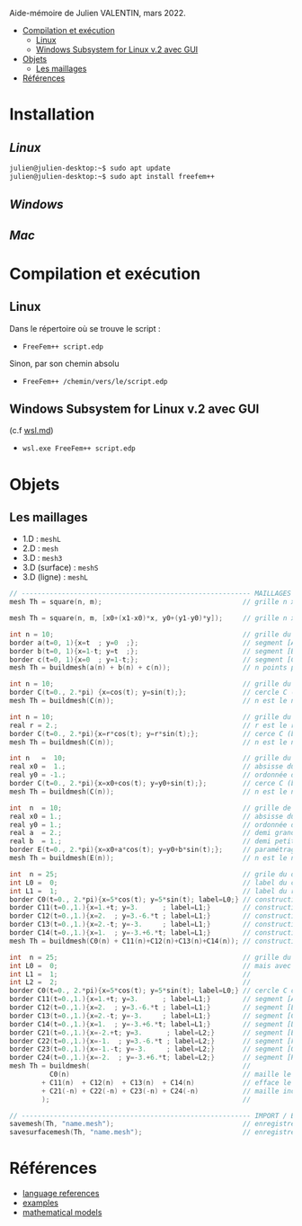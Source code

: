 Aide-mémoire de Julien VALENTIN, mars 2022.


- [Compilation et exécution](#compilation-et-exécution)
  - [Linux](#linux)
  - [Windows Subsystem for Linux v.2 avec GUI](#windows-subsystem-for-linux-v2-avec-gui)
- [Objets](#objets)
  - [Les maillages](#les-maillages)
- [Références](#références)

# Installation <!-- omit in TOC -->

## *Linux* <!-- omit in TOC -->

```bash
julien@julien-desktop:~$ sudo apt update
julien@julien-desktop:~$ sudo apt install freefem++
```

## *Windows* <!-- omit in TOC -->

## *Mac* <!-- omit in TOC -->

# Compilation et exécution

## Linux

Dans le répertoire où se trouve le script :

- `FreeFem++ script.edp`

Sinon, par son chemin absolu

- `FreeFem++ /chemin/vers/le/script.edp`

## Windows Subsystem for Linux v.2 avec GUI

(c.f [wsl.md](wsl.md))

- `wsl.exe FreeFem++ script.edp`

# Objets

## Les maillages

- 1.D : `meshL`
- 2.D : `mesh`
- 3.D : `mesh3`
- 3.D (surface) : `meshS`
- 3.D (ligne)   : `meshL`

```cpp
// --------------------------------------------------------- MAILLAGES 2.D
mesh Th = square(n, m);                                   // grille n x m du carré [0,1] x [0,1]

mesh Th = square(n, m, [x0+(x1-x0)*x, y0+(y1-y0)*y]);     // grille n x m du carré [x0, x1] x [y0, y1]

int n = 10;                                               // grille du triangle rectangle isocèle A(0,0), B(1,0), C(1,1)
border a(t=0, 1){x=t  ; y=0  ;};                          // segment [A, B]
border b(t=0, 1){x=1-t; y=t  ;};                          // segment [B, C]
border c(t=0, 1){x=0  ; y=1-t;};                          // segment [C, A]
mesh Th = buildmesh(a(n) + b(n) + c(n));                  // n points par segment

int n = 10;                                               // grille du cercle unité
border C(t=0., 2.*pi) {x=cos(t); y=sin(t);};              // cercle C (bord du domaine)
mesh Th = buildmesh(C(n));                                // n est le nombre de points sur le cercle

int n = 10;                                               // grille du cercle de rayon r centré en 0
real r = 2.;                                              // r est le rayon du cerle
border C(t=0., 2.*pi){x=r*cos(t); y=r*sin(t);};           // cerce C (bord du domaine)
mesh Th = buildmesh(C(n));                                // n est le nombre de points sur le cercle

int n   =  10;                                            // grille du cercle unité translaté, centré en P[x0, y0]
real x0 =  1.;                                            // absisse du centre du cercle
real y0 = -1.;                                            // ordonnée du centre du cercle
border C(t=0., 2.*pi){x=x0+cos(t); y=y0+sin(t);};         // cerce C (bord du domaine)
mesh Th = buildmesh(C(n));                                // n est le nombre de points sur le cercle

int  n  = 10;                                             // grille de l'ellipse translatée en P[x0, y0]
real x0 = 1.;                                             // absisse du centre
real y0 = 1.;                                             // ordonnée du centre
real a  = 2.;                                             // demi grand axe
real b  = 1.;                                             // demi petit axe
border E(t=0., 2.*pi){x=x0+a*cos(t); y=y0+b*sin(t);};     // paramétrage du contour
mesh Th = buildmesh(E(n));                                // n est le nombre de points sur l'ellipse

int  n = 25;                                              // grile du disque centré en O(0,0) de rayon 5. privé du rectangle A(1,3),B(2,3),C(2,-3),D(1,-3)
int L0 =  0;                                              // label du cercle
int L1 =  1;                                              // label du rectangle
border C0(t=0., 2.*pi){x=5*cos(t); y=5*sin(t); label=L0;} // construction du cercle
border C11(t=0.,1.){x=1.+t; y=3.      ; label=L1;}        // construction du segment AB : x \in [1, 2]; y = 3
border C12(t=0.,1.){x=2.  ; y=3.-6.*t ; label=L1;}        // construction du segment BC : x = 2       ; y \in [3, -3]
border C13(t=0.,1.){x=2.-t; y=-3.     ; label=L1;}        // construction du segment CD : x \in [2, 1]; y = -3
border C14(t=0.,1.){x=1.  ; y=-3.+6.*t; label=L1;}        // construction du segment DA : x = 1.      ; y \in [-3, 3]
mesh Th = buildmesh(C0(n) + C11(n)+C12(n)+C13(n)+C14(n)); // construction du maillage (ne maille pas le rectangle)

int  n = 25;                                              // grille du disque centré en O(0,0) de rayon 5 privé du rectangle A(1,3),B(2,3),C(2,-3),D(1,-3)
int L0 =  0;                                              // mais avec second maillage du rectangle E(-2,3),F(-1,3),G(-1,-3),H(-2,-3)
int L1 =  1;                                              // 
int L2 =  2;                                              //
border C0(t=0., 2.*pi){x=5*cos(t); y=5*sin(t); label=L0;} // cercle C de centre (0,0) et de rayon 5
border C11(t=0.,1.){x=1.+t; y=3.      ; label=L1;}        // segment [A,B]
border C12(t=0.,1.){x=2.  ; y=3.-6.*t ; label=L1;}        // segment [B,C]
border C13(t=0.,1.){x=2.-t; y=-3.     ; label=L1;}        // segment [C,D]
border C14(t=0.,1.){x=1.  ; y=-3.+6.*t; label=L1;}        // segment [D,A]
border C21(t=0.,1.){x=-2.+t; y=3.      ; label=L2;}       // segment [E,F]
border C22(t=0.,1.){x=-1.  ; y=3.-6.*t ; label=L2;}       // segment [F,G]
border C23(t=0.,1.){x=-1.-t; y=-3.     ; label=L2;}       // segment [G,H]
border C24(t=0.,1.){x=-2.  ; y=-3.+6.*t; label=L2;}       // segment [H,E]
mesh Th = buildmesh(                                      //
          C0(n)                                           // maille le cercle
        + C11(n)  + C12(n)  + C13(n)  + C14(n)            // efface le maillage du rectangle ABCD
        + C21(-n) + C22(-n) + C23(-n) + C24(-n)           // maille indépendament le rectangle EFGH
        );                                                //

// --------------------------------------------------------- IMPORT / EXPORT
savemesh(Th, "name.mesh");                                // enregistre le maillage 2.D dans le fichier 
savesurfacemesh(Th, "name.mesh");                         // enregistre le maillage 3.D dans le fichier
```

# Références

- [language references](https://doc.freefem.org/references/index.html)
- [examples](https://doc.freefem.org/examples/index.html)
- [mathematical models](https://doc.freefem.org/models/index.html)